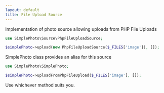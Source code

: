 ```yaml
---
layout: default
title: File Upload Source
---
```


Implementation of photo source allowing uploads from PHP File Uploads

```php
use SimplePhoto\Source\PhpFileUploadSource;

$simplePhoto->upload(new PhpFileUploadSource($_FILES['image']), []);
```

SimplePhoto class provides an alias for this source

```php
use SimplePhoto\SimplePhoto;

$simplePhoto->uploadFromPhpFileUpload($_FILES['image'], []);
```

Use whichever method suits you.
